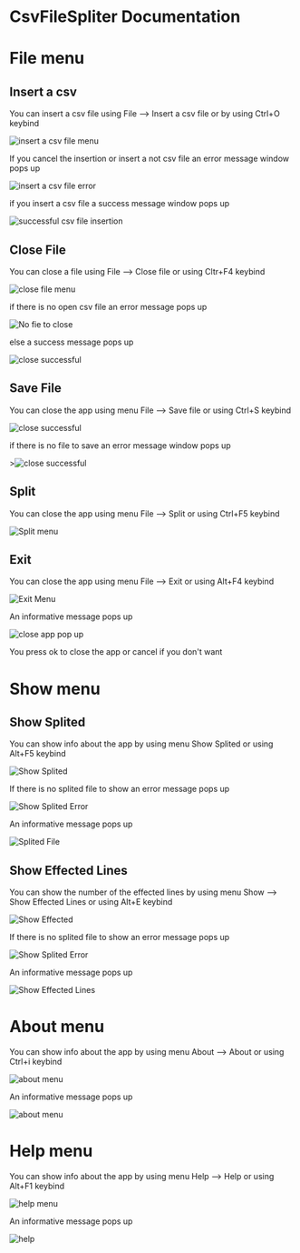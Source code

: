 # CsvFileSpliter Documentation

# File menu

## Insert a csv

You  can insert a csv file using File --> Insert a csv file or by using Ctrl+O keybind

<p><img src="File/insert a csv.png" title = "insert a csv file menu"/></p>

If you cancel the insertion or insert a not csv file an error message window pops up

<p><img src="File/insert a csv error.png" title = "insert a csv file error"/></p>

if you insert a csv file a success message window pops up

<p><img src="File/successful insertion.png" title = "successful csv file insertion"/></p>

## Close File

You can close a file using File --> Close file or using Cltr+F4 keybind

<p><img src="File/close file.png" title = "close file menu"/></p>

if there is no open csv file an error message pops up

<p><img src = "File/close file error.png" title="No fie to close"/></p>

else a success message pops up 

<p><img src="File/close file success.png" title="close successful"/></p>


## Save File

You can close the app using menu File --> Save file or using Ctrl+S keybind

<p><img src="File/save file.png" title="close successful"/></p>

if there is no file to save an error message window pops up

<p>><img src="File/insert a csv error.png" title="close successful"/></p>



## Split

You can close the app using menu File --> Split or using Ctrl+F5 keybind

<p><img src = "File/split menu.png" title="Split menu"/> </p>

## Exit

You can close the app using menu File --> Exit or using Alt+F4 keybind

<p><img src = "File/exit menu.png" title="Exit Menu"/> </p>

An informative message pops up

<p><img src ="File/exit menu pop up.png" title="close app pop up"/> </p>

You press ok to close the app or cancel if you don't want

# Show menu

## Show Splited

You can show info about the app by using menu Show Splited or using Alt+F5 keybind

<p><img src="Show/Show Splited.png" title="Show Splited"/></p>

If there is no splited file to show an error message pops up

<p><img src="Show/show splited error.png" title="Show Splited Error"/></p>

An informative message pops up

<p><img src="Show/splited file.png" title="Splited File"/></p>

## Show Effected Lines

You can show the number of the effected lines by using menu Show --> Show Effected Lines or using Alt+E keybind

<p><img src="Show/show effected.png" title="Show Effected"/></p>

If there is no splited file to show an error message pops up

<p><img src="Show/show splited error.png" title="Show Splited Error"/></p>

An informative message pops up

<p><img src="Show/show effected lines.png" title="Show Effected Lines"/></p>

# About menu

You can show info about the app by using menu About --> About or using Ctrl+i keybind

<p><img src="About/about menu.png" title="about menu"/></p>

An informative message pops up

<p><img src="About/about pop up.png" title="about menu"/></p> 

# Help menu

You can show info about the app by using menu Help --> Help or using Alt+F1 keybind

<p><img src="Help/help menu.png" title="help menu"/></p>


An informative message pops up

<p><img src="Help/help pop up.png" title="help"/></p> 